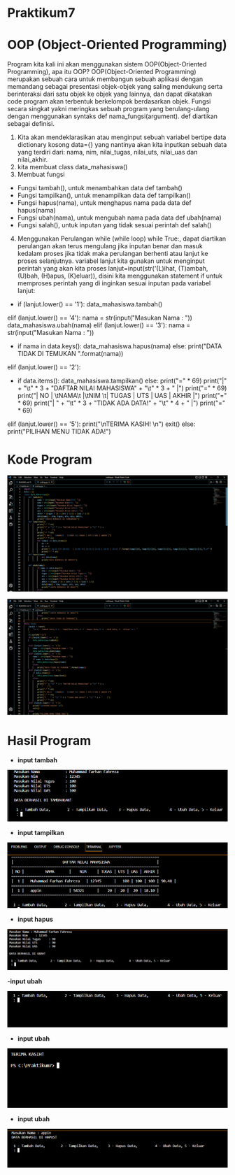 # Praktikum7

# OOP (Object-Oriented Programming)

Program kita kali ini akan menggunakan sistem OOP(Object-Oriented Programming), apa itu OOP? OOP(Object-Oriented Programming) merupakan sebuah cara untuk membangun sebuah aplikasi dengan memandang sebagai presentasi objek-objek yang saling mendukung serta berinteraksi dari satu objek ke objek yang lainnya, dan dapat dikatakan code program akan terbentuk berkelompok berdasarkan objek. Fungsi secara singkat yakni meringkas sebuah program yang berulang-ulang dengan menggunakan syntaks def nama_fungsi(argument). def diartikan sebagai definisi.

1. Kita akan mendeklarasikan atau menginput sebuah variabel bertipe data dictionary kosong data={} yang nantinya akan kita inputkan sebuah data yang terdiri dari: nama, nim, nilai_tugas, nilai_uts, nilai_uas dan nilai_akhir.
2. kita membuat class data_mahasiswa()
3. Membuat fungsi

- Fungsi tambah(), untuk menambahkan data def tambah()
- Fungsi tampilkan(), untuk menampilkan data def tampilkan()
- Fungsi hapus(nama), untuk menghapus nama pada data def hapus(nama)
- Fungsi ubah(nama), untuk mengubah nama pada data def ubah(nama)
- Fungsi salah(), untuk inputan yang tidak sesuai perintah def salah()

4. Menggunakan Perulangan while (while loop) while True:, dapat diartikan perulangan akan terus mengulang jika inputan benar dan masuk kedalam proses jika tidak maka perulangan berhenti atau lanjut ke proses selanjutnya. variabel lanjut kita gunakan untuk menginput perintah yang akan kita proses lanjut=input(str('(L)ihat, (T)ambah, (U)bah, (H)apus, (K)eluar)), disini kita menggunakan statement if untuk memproses perintah yang di inginkan sesuai inputan pada variabel lanjut:

- if (lanjut.lower() == '1'): data_mahasiswa.tambah()

elif (lanjut.lower() == '4'): nama = str(input("Masukan Nama : ")) data_mahasiswa.ubah(nama) elif (lanjut.lower() == '3'): nama = str(input("Masukan Nama : "))

-   if nama in data.keys():
      data_mahasiswa.hapus(nama)
  else:
      print("DATA TIDAK DI TEMUKAN ".format(nama))

elif (lanjut.lower() == '2'):

-   if data.items():
      data_mahasiswa.tampilkan()
  else:
      print("=" * 69)
      print("|" + "\t" * 3 + "DAFTAR NILAI MAHASISWA" + "\t" * 3 +
          "    |")
      print("=" * 69)
      print("| NO |   \tNAMA\t   |\tNIM \t| TUGAS | UTS | UAS | AKHIR |")
      print("=" * 69)
      print("|    " + "\t" * 3 + "TIDAK ADA DATA!" + "\t" * 4 + "    |")
      print("=" * 69)

elif (lanjut.lower() == '5'): print("\nTERIMA KASIH! \n") exit() else: print("PILIHAN MENU TIDAK ADA!")

# Kode Program

![img.1](ss/1.png)

![img.2](ss/2.png)

# Hasil Program

- **input tambah**

![img.3](ss/3.png)

- **input tampilkan**

![img.4](ss/4.png)

- **input hapus**

![img.5](ss/8.png)

-**input ubah**

![img.6](ss/6.png)

- **input ubah**

![img.7](ss/7.png)

- **input ubah**

![img.8](ss/5.png)